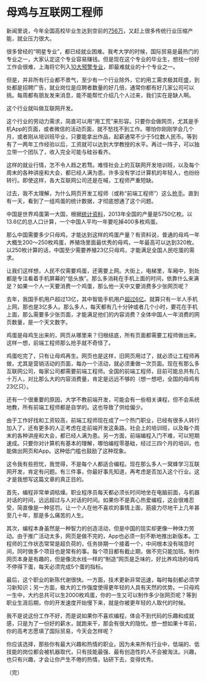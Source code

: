 # 母鸡与互联网工程师

新闻里说，今年全国高校毕业生达到空前的[756万](http://politics.people.com.cn/n1/2016/0523/c1001-28370385.html)，又赶上很多传统行业压缩产能，就业压力很大。

很多曾经的“明星专业”，都已经就业困难。我考大学的时候，国际贸易是最热门的专业之一，大家认定这个专业容易赚钱。但是现在这个专业的毕业生，想找一份好工作会很难，上海将它列入[10大预警专业](http://sh.eastday.com/m/20160613/u1a9435812.html)，即最难就业的十个专业之一。

但是，并非所有行业都不景气，至少有一个行业除外，它的用工需求极其旺盛，到处都是招聘广告，就业岗位是应聘者数量的好几倍，通常你都有好几家公司可以挑。每周都有朋友发来消息，能不能帮忙介绍几个人过来，我们实在是缺人啊。

这个行业就叫做互联网开发。

这个行业的劳动力需求，简直可以用“用工荒”来形容。只要你会做网页，尤其是手机App的页面，或者微信的活动页面，就不愁找不到工作。哪怕你刚刚学会几个月，或者刚从培训班毕业，只要能拿出作品，起薪通常不少于5位数人民币。等到有了一两年工作经验以后，工资就可以达到大学教授的水平。再过一阵子，可以独立带一个团队了，收入完全可能与硅谷看齐。

这样的就业行情，怎不令人趋之若骛。难怪社会上的互联网开发培训班，以及每个周末的各种讲座和大会，都已经人满为患。许多没有学过计算机的年轻人，也纷纷转行。即使这样，各大互联网公司还是在喊，工程师严重短缺。

过去，我不太理解，为什么网页开发工程师（或称“前端工程师”）这么[抢手](https://www.zhihu.com/question/19923687)。直到有一天，看到了一组鸡蛋的统计数据，才彻底想通了这个问题。

中国是世界鸡蛋第一大国，根据[统计资料](http://www.feedtrade.com.cn/livestock/poultry/2016-01-22/2178089.html)，2013年全国的产量是5750亿枚。以13.6亿的总人口计算，一个中国人平均一年要吃掉400多枚鸡蛋。

那么中国需要多少只母鸡，才能达到这样的鸡蛋产量？有资料说，普通的母鸡一年大概生200～250枚鸡蛋，养殖场里面最优秀的母鸡，一年最高可以达到320枚。以250枚计算的话，中国至少需要养殖23亿只母鸡，才能满足全国人民吃蛋的需求。

让我们这样想，人民不仅需要鸡蛋，还需要上网。大街上，电梯里，车厢中，到处都是专注看着手机屏幕的“低头族”。那么多消耗在手机上面的时间，依靠什么来满足？如果一个人一天要消费一个鸡蛋，那么他一天中又要消费多少张网页呢？

去年，我国手机用户超过13亿，其中智能手机用户[超过6亿](0http://www.iimedia.cn/mobile41787.html)。就算只有一半人手机上网，那也是3亿多人。那么多人，每天都有几十分钟或者几个小时，要花在手机上面，那么需要多少张页面，才能满足他们的内容消费？全体中国人一年消费的网页数量，是一个天文数字。

鸡蛋是母鸡生出来的，网页从哪里来？归根结底，所有页面都需要工程师做出来。这样一想，前端工程师那么抢手就不奇怪了。

鸡蛋吃完了，只有让母鸡再生。网页也是这样，旧网页用过了，就必须让工程师再做，尤其是营销活动的页面，每办一个活动，就必须重做一次页面。现在有那么多互联网公司，每家公司都需要前端工程师。全国的前端工程师，目前可能总共有几十万人，对比那么大的内容消费量，肯定是远远不够的（想一想吧，全国的母鸡有23亿只）。

还有一个很重要的原因，大学不教前端开发，可能会有一些相关课程，但不会系统地教，所有前端工程师都是自学的。这也导致了供给偏少。

由于工作好找和工资较高，前端工程师现在成了一个热门职业，已经有很多人转行加入了，还有更多的人正考虑在走前端开发这条路。社会上的培训班，以及每个周末的各种讲座和大会，都已经人满为患。另一方面，前端编程入门不难，可以短期速成。只要你对计算机有基本的理解，哪怕编程零基础，经过三四个月的培训，也能做出网页和App。这种低门槛也鼓励了这种现象。

这令我有些担忧，我觉得，不是每个人都适合编程。现在那么多人一窝蜂学习互联网开发，肯定有问题。有三件事，你最好事先知道，再考虑是否加入这个行业。这才是我想写这篇文章的真正目的。

首先，编程非常单调枯燥。职业程序员每天都必须长时间地坐在电脑前面，与机器对话的时间，远远超过与人对话的时间。如果你不是真心热爱编程，这会很难忍受，简直像是一种惩罚。让一个人在他不喜欢的事情上面，筋疲力尽地干上几年甚至几十年，那是多么痛苦的人生。

其次，编程本身虽然是一种智力的创造活动，但是中国的现实却更像一种体力劳动。由于推广活动太多，网页是做不完的，App也必须一刻不断地推出新版本。工程师的工作状态常常是超负荷的，任务排期一个接着一个，中间根本没有喘息时间，同时做多个项目也是常有的事。每个项目都有截止期，做不完只能加班。制作网页本身是有趣的，但是像流水线一样的“制造”网页是乏味的，好比养鸡场的母鸡不停得下蛋，每天必须完成5个蛋的指标。

最后，这个职业的新陈代谢很快。一方面，技术更新非常迅速，每时每刻都必须学习新知识；另一方面，极大的工作强度使得更年轻的人具有天然的优势。一只母鸡一生中，大约总共可以生2000枚鸡蛋，你的一生又可以制作多少张网页呢？等到职业生涯后期，你的开发速度开始慢下来，就是你被更年轻的人取代的时候。

我不是说这份工作不好，而是说如果你不喜欢编程，体会不到代码的乐趣和成就感，只是为了一份好的薪水，就跑来干，那会有很大的隐忧。想一想如果十年前，你的高考志愿填了国际贸易，今天会怎样呢？

你应该选择，那些你有最大兴趣和热情的职业。因为未来所有行业中，低端的、低技能的岗位都会被机器取代，只有技能最强、最有创造性的人不会被淘汰。兴趣，也只有兴趣，才会让你产生不倦的热情，钻研下去，变得优秀。

（完）
